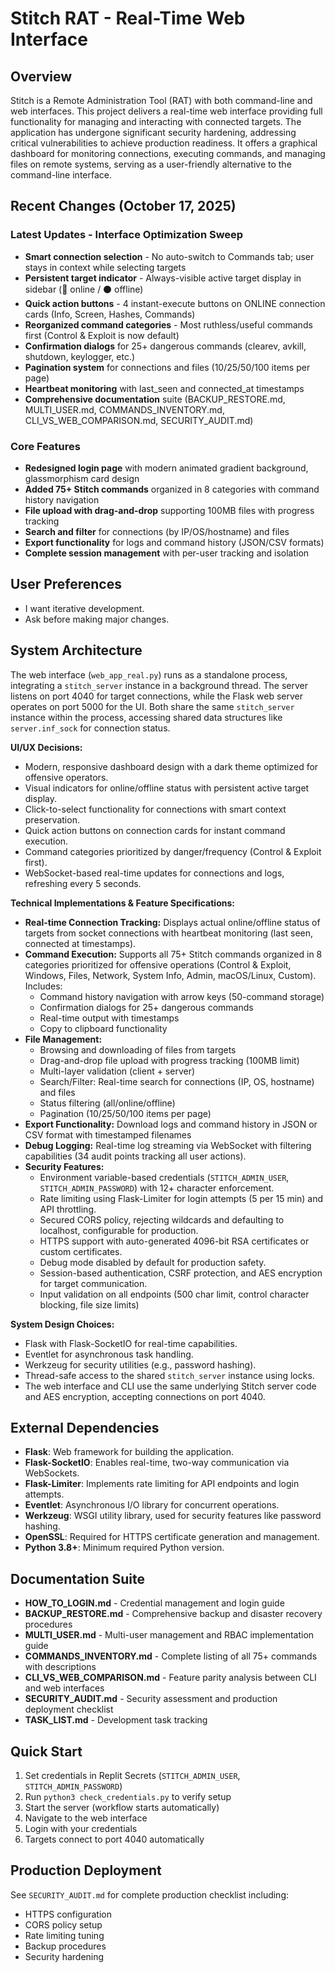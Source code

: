 # Stitch RAT - Real-Time Web Interface

## Overview
Stitch is a Remote Administration Tool (RAT) with both command-line and web interfaces. This project delivers a real-time web interface providing full functionality for managing and interacting with connected targets. The application has undergone significant security hardening, addressing critical vulnerabilities to achieve production readiness. It offers a graphical dashboard for monitoring connections, executing commands, and managing files on remote systems, serving as a user-friendly alternative to the command-line interface.

## Recent Changes (October 17, 2025)

### Latest Updates - Interface Optimization Sweep
- **Smart connection selection** - No auto-switch to Commands tab; user stays in context while selecting targets
- **Persistent target indicator** - Always-visible active target display in sidebar (🎯 online / ⚫ offline)
- **Quick action buttons** - 4 instant-execute buttons on ONLINE connection cards (Info, Screen, Hashes, Commands)
- **Reorganized command categories** - Most ruthless/useful commands first (Control & Exploit is now default)
- **Confirmation dialogs** for 25+ dangerous commands (clearev, avkill, shutdown, keylogger, etc.)
- **Pagination system** for connections and files (10/25/50/100 items per page)
- **Heartbeat monitoring** with last_seen and connected_at timestamps
- **Comprehensive documentation** suite (BACKUP_RESTORE.md, MULTI_USER.md, COMMANDS_INVENTORY.md, CLI_VS_WEB_COMPARISON.md, SECURITY_AUDIT.md)

### Core Features
- **Redesigned login page** with modern animated gradient background, glassmorphism card design
- **Added 75+ Stitch commands** organized in 8 categories with command history navigation
- **File upload with drag-and-drop** supporting 100MB files with progress tracking
- **Search and filter** for connections (by IP/OS/hostname) and files
- **Export functionality** for logs and command history (JSON/CSV formats)
- **Complete session management** with per-user tracking and isolation

## User Preferences
- I want iterative development.
- Ask before making major changes.

## System Architecture
The web interface (`web_app_real.py`) runs as a standalone process, integrating a `stitch_server` instance in a background thread. The server listens on port 4040 for target connections, while the Flask web server operates on port 5000 for the UI. Both share the same `stitch_server` instance within the process, accessing shared data structures like `server.inf_sock` for connection status.

**UI/UX Decisions:**
- Modern, responsive dashboard design with a dark theme optimized for offensive operators.
- Visual indicators for online/offline status with persistent active target display.
- Click-to-select functionality for connections with smart context preservation.
- Quick action buttons on connection cards for instant command execution.
- Command categories prioritized by danger/frequency (Control & Exploit first).
- WebSocket-based real-time updates for connections and logs, refreshing every 5 seconds.

**Technical Implementations & Feature Specifications:**
- **Real-time Connection Tracking:** Displays actual online/offline status of targets from socket connections with heartbeat monitoring (last seen, connected at timestamps).
- **Command Execution:** Supports all 75+ Stitch commands organized in 8 categories prioritized for offensive operations (Control & Exploit, Windows, Files, Network, System Info, Admin, macOS/Linux, Custom). Includes:
    - Command history navigation with arrow keys (50-command storage)
    - Confirmation dialogs for 25+ dangerous commands
    - Real-time output with timestamps
    - Copy to clipboard functionality
- **File Management:** 
    - Browsing and downloading of files from targets
    - Drag-and-drop file upload with progress tracking (100MB limit)
    - Multi-layer validation (client + server)
    - Search/Filter: Real-time search for connections (IP, OS, hostname) and files
    - Status filtering (all/online/offline)
    - Pagination (10/25/50/100 items per page)
- **Export Functionality:** Download logs and command history in JSON or CSV format with timestamped filenames
- **Debug Logging:** Real-time log streaming via WebSocket with filtering capabilities (34 audit points tracking all user actions).
- **Security Features:**
    - Environment variable-based credentials (`STITCH_ADMIN_USER`, `STITCH_ADMIN_PASSWORD`) with 12+ character enforcement.
    - Rate limiting using Flask-Limiter for login attempts (5 per 15 min) and API throttling.
    - Secured CORS policy, rejecting wildcards and defaulting to localhost, configurable for production.
    - HTTPS support with auto-generated 4096-bit RSA certificates or custom certificates.
    - Debug mode disabled by default for production safety.
    - Session-based authentication, CSRF protection, and AES encryption for target communication.
    - Input validation on all endpoints (500 char limit, control character blocking, file size limits)

**System Design Choices:**
- Flask with Flask-SocketIO for real-time capabilities.
- Eventlet for asynchronous task handling.
- Werkzeug for security utilities (e.g., password hashing).
- Thread-safe access to the shared `stitch_server` instance using locks.
- The web interface and CLI use the same underlying Stitch server code and AES encryption, accepting connections on port 4040.

## External Dependencies
- **Flask**: Web framework for building the application.
- **Flask-SocketIO**: Enables real-time, two-way communication via WebSockets.
- **Flask-Limiter**: Implements rate limiting for API endpoints and login attempts.
- **Eventlet**: Asynchronous I/O library for concurrent operations.
- **Werkzeug**: WSGI utility library, used for security features like password hashing.
- **OpenSSL**: Required for HTTPS certificate generation and management.
- **Python 3.8+**: Minimum required Python version.

## Documentation Suite
- **HOW_TO_LOGIN.md** - Credential management and login guide
- **BACKUP_RESTORE.md** - Comprehensive backup and disaster recovery procedures
- **MULTI_USER.md** - Multi-user management and RBAC implementation guide
- **COMMANDS_INVENTORY.md** - Complete listing of all 75+ commands with descriptions
- **CLI_VS_WEB_COMPARISON.md** - Feature parity analysis between CLI and web interfaces
- **SECURITY_AUDIT.md** - Security assessment and production deployment checklist
- **TASK_LIST.md** - Development task tracking

## Quick Start
1. Set credentials in Replit Secrets (`STITCH_ADMIN_USER`, `STITCH_ADMIN_PASSWORD`)
2. Run `python3 check_credentials.py` to verify setup
3. Start the server (workflow starts automatically)
4. Navigate to the web interface
5. Login with your credentials
6. Targets connect to port 4040 automatically

## Production Deployment
See `SECURITY_AUDIT.md` for complete production checklist including:
- HTTPS configuration
- CORS policy setup
- Rate limiting tuning
- Backup procedures
- Security hardening